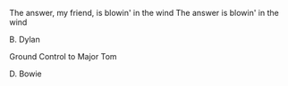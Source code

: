 The answer, my friend, is blowin' in the wind 
The answer is blowin' in the wind

B. Dylan

Ground Control to Major Tom

D. Bowie
